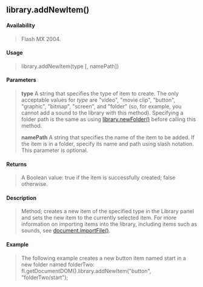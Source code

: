 ## library.addNewItem()

#### Availability

> Flash MX 2004.

#### Usage

> library.addNewItem(type \[, namePath\])

#### Parameters

> **type** A string that specifies the type of item to create. The only acceptable values for *type* are "video", "movie clip", "button", "graphic", "bitmap", "screen", and "folder" (so, for example, you cannot add a sound to the library with this method). Specifying a folder path is the same as using [library.newFolder()](#_bookmark709) before calling this method.
>
> **namePath** A string that specifies the name of the item to be added. If the item is in a folder, specify its name and path using slash notation. This parameter is optional.

#### Returns

> A Boolean value: true if the item is successfully created; false otherwise.

#### Description

> Method; creates a new item of the specified type in the Library panel and sets the new item to the currently selected item. For more information on importing items into the library, including items such as sounds, see [document.importFile()](#_bookmark225).

#### Example

> The following example creates a new button item named start in a new folder named folderTwo: fl.getDocumentDOM().library.addNewItem("button", "folderTwo/start");
